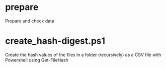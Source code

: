 # prepare
Prepare and check data

# create_hash-digest.ps1
Create the hash values of the files in a folder (recursively) as a CSV file with Powershell using Get-FileHash
